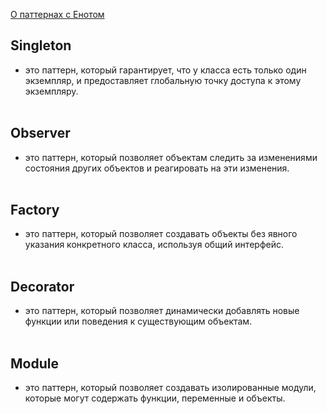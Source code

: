 [О паттернах с Енотом](https://refactoring.guru/ru/design-patterns)
## Singleton 
- это паттерн, который гарантирует, что у класса есть только один экземпляр, и предоставляет глобальную точку доступа к этому экземпляру.  
⠀  
## Observer 
- это паттерн, который позволяет объектам следить за изменениями состояния других объектов и реагировать на эти изменения.  
⠀  
## Factory 
- это паттерн, который позволяет создавать объекты без явного указания конкретного класса, используя общий интерфейс.  
⠀  
## Decorator
- это паттерн, который позволяет динамически добавлять новые функции или поведения к существующим объектам.  
⠀  
## Module
- это паттерн, который позволяет создавать изолированные модули, которые могут содержать функции, переменные и объекты.